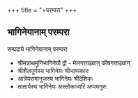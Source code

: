 +++
title = "+परम्परा"
+++


## भागिनेयानाम् परम्परा
सम्प्रदाये  भागिनेयानाम्  परम्परा 

- श्रीमन्नाथमुनिभागिनेयौ द्वौ - मेलगत्ताऴ्वाऩ् कीषगत्ताऴ्वाऩ्
- श्रीशैलपूर्णस्य भागिनेयः श्रीभाष्यकारः
- आत्रेयरामानुजस्य भागिनेयः श्रीदेशिकः
- तातार्यस्य भागिनेयः  अस्तोकाध्वरि अप्पयगुरु:

